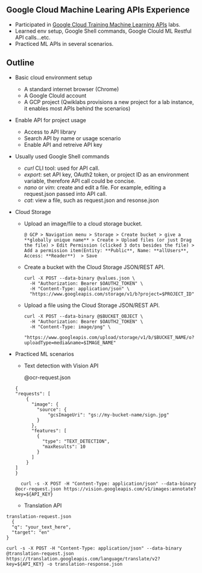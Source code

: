 ## Google Cloud Machine Learing APIs Experience

- Participated in [Google Cloud Training Machine Learning APIs](https://google.qwiklabs.com/) labs.
- Learned env setup, Google Shell commands, Google Clould ML Restful API calls...etc.
- Practiced ML APIs in several scenarios.

## Outline
- Basic cloud environment setup
  * A standard internet browser (Chrome)
  * A Google Clould account
  * A GCP project (Qwiklabs provisions a new project for a lab instance, it enables most APIs behind the scenarios)
  
- Enable API for project usage
  * Access to API library
  * Search API by name or usage scenario
  * Enable API and retreive API key
  
- Usually used Google Shell commands
  * *curl* CLI tool: used for API call. 
  * *export*: set API key, OAuth2 token, or project ID as an environment variable, therefore API call could be concise.
  * *nano* or *vim*: create and edit a file. For example, editing a request.json passed into API call.
  * *cat*: view a file, such as request.json and resonse.json

- Cloud Storage
  * Upload an image/file to a cloud storage bucket. 
     ```
    @ GCP > Navigation menu > Storage > Create bucket > give a **globally unique name** > Create > Upload files (or just Drag the file) > Edit Permission (clicked 3 dots besides the file) > Add a permission item(Entity: **Public**, Name: **allUsers**, Access: **Reader**)  > Save
      ```
  * Create a bucket with the Cloud Storage JSON/REST API.
    ```
    curl -X POST --data-binary @values.json \
      -H "Authorization: Bearer $OAUTH2_TOKEN" \
      -H "Content-Type: application/json" \
      "https://www.googleapis.com/storage/v1/b?project=$PROJECT_ID"
    ```
  * Upload a file using the Cloud Storage JSON/REST API.
    ``` 
    curl -X POST --data-binary @$BUCKET_OBJECT \
      -H "Authorization: Bearer $OAUTH2_TOKEN" \
      -H "Content-Type: image/png" \
      "https://www.googleapis.com/upload/storage/v1/b/$BUCKET_NAME/o?uploadType=media&name=$IMAGE_NAME"
    ```

- Practiced ML scenarios
  * Text detection with Vision API
  
    @ocr-request.json
  ```  
  {
  "requests": [
      {
        "image": {
          "source": {
              "gcsImageUri": "gs://my-bucket-name/sign.jpg"
          }
        },
        "features": [
          {
            "type": "TEXT_DETECTION",
            "maxResults": 10
          }
        ]
      }
  ]
  }

  ```
  ```
    curl -s -X POST -H "Content-Type: application/json" --data-binary @ocr-request.json https://vision.googleapis.com/v1/images:annotate?key=${API_KEY}
  ```
  
  * Translation API
  
```
translation-request.json 
  {
  "q": "your_text_here",
  "target": "en"
}

curl -s -X POST -H "Content-Type: application/json" --data-binary @translation-request.json https://translation.googleapis.com/language/translate/v2?key=${API_KEY} -o translation-response.json
```
